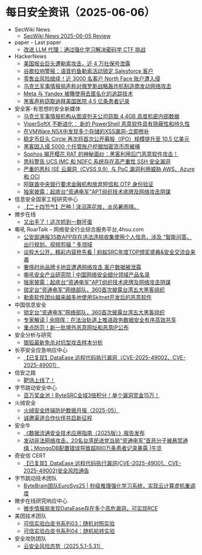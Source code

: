 # 每日安全资讯（2025-06-06）

- SecWiki News
  - [SecWiki News 2025-06-05 Review](http://www.sec-wiki.com/?2025-06-05)
- paper - Last paper
  - [改进 LLM 代理：通过强化学习解决密码学 CTF 挑战](https://paper.seebug.org/3326/)
- HackerNews
  - [美国报业巨头遭勒索攻击，近 4 万社保号泄露​](https://hackernews.cc/archives/59107)
  - [谷歌拉响警报：语音钓鱼勒索活动锁定 Salesforce 客户​](https://hackernews.cc/archives/59104)
  - [零售业风险继续！近 3000 名客户 North Face 账户遭入侵](https://hackernews.cc/archives/59101)
  - [乌克兰军事情报局声称对俄罗斯战略轰炸机制造商发动网络攻击](https://hackernews.cc/archives/59098)
  - [Meta 与 Yandex 被曝使用去匿名化的追踪技术​](https://hackernews.cc/archives/59095)
  - [黑客声称窃取迪拜美国医院 4.5 亿条患者记录](https://hackernews.cc/archives/59093)
- 安全客-有思想的安全新媒体
  - [乌克兰军事情报机构从图波列夫公司窃取 4.4GB 高度机密内部数据](https://www.anquanke.com/post/id/308167)
  - [ViperSoftX 不断进化： 新的 PowerShell 恶意软件具有隐蔽性和持久性](https://www.anquanke.com/post/id/308164)
  - [在VMWare NSX中发现多个存储的XSS漏洞-立即修补](https://www.anquanke.com/post/id/308161)
  - [稳定币巨头 Circle 再次将首次公开募股（IPO）规模提升至 10.5 亿美元](https://www.anquanke.com/post/id/308154)
  - [黑客因入侵 5000 个托管账户挖掘加密货币而被捕](https://www.anquanke.com/post/id/308150)
  - [Sophos 揭开樱花 RAT 的神秘面纱：黑客利用后门恶意软件攻击！](https://www.anquanke.com/post/id/308146)
  - [思科警告 UCS IMC 和 NDFC 系统存在高严重性 SSH 安全漏洞](https://www.anquanke.com/post/id/308140)
  - [严重的思科 ISE 云漏洞（CVSS 9.9）与 PoC 漏洞利用威胁 AWS、Azure 和 OCI](https://www.anquanke.com/post/id/308136)
  - [阿联酋中央银行要求金融机构放弃短信和 OTP 身份验证](https://www.anquanke.com/post/id/308132)
  - [独家披露：起底台“资通电军”APT组织技术底牌及网络攻击阴谋](https://www.anquanke.com/post/id/308127)
- 信息安全国家工程研究中心
  - [【二十四节气】芒种 | 渌沼莲花放，炎风暑雨晴。](https://mp.weixin.qq.com/s?__biz=MzU5OTQ0NzY3Ng==&mid=2247499972&idx=1&sn=07f46d270118e7ebc0e5c73bf3f80c23)
- 微步在线
  - [又出手了！这次抓到一群坏蛋](https://mp.weixin.qq.com/s?__biz=MzI5NjA0NjI5MQ==&mid=2650184004&idx=1&sn=92dfba49b42d64cbee112d0afd7c8cf0)
- 嘶吼 RoarTalk – 网络安全行业综合服务平台,4hou.com
  - [公安部通报35款APP存在违法违规收集使用个人信息，涉及 “智能问答、出行规划、视频剪辑 ” 多领域](https://www.4hou.com/posts/DxKq)
  - [议程大公开，精彩内容抢先看 | 蚂蚁SRC年度TOP颁奖盛典&amp;安全交流会来袭](https://www.4hou.com/posts/GAN8)
  - [奢侈时尚品牌卡地亚遭遇网络攻击 客户数据被泄露](https://www.4hou.com/posts/yzWP)
  - [嘶吼安全产业研究院 | 中国网络安全细分领域产品名录](https://www.4hou.com/posts/zAgm)
  - [独家披露：起底台“资通电军”APT组织技术底牌及网络攻击阴谋](https://www.4hou.com/posts/BvGN)
  - [锁定台“资通电军”网络部队，360首次披露台湾五大黑客组织](https://www.4hou.com/posts/ArEP)
  - [勒索软件团伙越来越多地使用Skitnet开发后的恶意软件](https://www.4hou.com/posts/MXAO)
- 中国信息安全
  - [锁定台“资通电军”网络部队，360首次披露台湾五大黑客组织](https://mp.weixin.qq.com/s?__biz=MzA5MzE5MDAzOA==&mid=2664243654&idx=1&sn=ca02b77367634dc53039eebea817a396)
  - [专家解读 | 余晓晖：在法治轨道上推进政务数据安全有序高效共享](https://mp.weixin.qq.com/s?__biz=MzA5MzE5MDAzOA==&mid=2664243654&idx=2&sn=f56fb33ccaeb705e941cc0f6277754a2)
  - [重点防范！新一批境外恶意网址和恶意IP公布](https://mp.weixin.qq.com/s?__biz=MzA5MzE5MDAzOA==&mid=2664243654&idx=3&sn=5515815fbed788d63bdc0c9dfa69cc19)
- 安全分析与研究
  - [银狐最新免杀对抗型攻击样本分析](https://mp.weixin.qq.com/s?__biz=MzA4ODEyODA3MQ==&mid=2247492258&idx=1&sn=a84006cd3b92a7c95cba0d946325a451)
- 长亭安全应急响应中心
  - [【已复现】DataEase 远程代码执行漏洞（CVE-2025-49002、CVE-2025-49001）](https://mp.weixin.qq.com/s?__biz=MzIwMDk1MjMyMg==&mid=2247492805&idx=1&sn=30e47869ddf47a6cb5a92b70c81c266e)
- 信安之路
  - [靶场上线了！](https://mp.weixin.qq.com/s?__biz=MzI5MDQ2NjExOQ==&mid=2247499952&idx=1&sn=9527d7dd58713f5cb62ecede9139e145)
- 字节跳动安全中心
  - [百万奖金池！ByteSRC全域3倍积分！单个漏洞赏金15万！](https://mp.weixin.qq.com/s?__biz=MzUzMzcyMDYzMw==&mid=2247494864&idx=1&sn=f82c751d60028bc253ecff7eb70a40f2)
- 火绒安全
  - [火绒安全终端防护数据月报（2025-05）](https://mp.weixin.qq.com/s?__biz=MzI3NjYzMDM1Mg==&mid=2247525703&idx=1&sn=23e0c396297c428ab559a6e6228493e1)
  - [诚邀渠道合作伙伴共启新征程](https://mp.weixin.qq.com/s?__biz=MzI3NjYzMDM1Mg==&mid=2247525703&idx=2&sn=912946f94676e3f6eb643ed45884d46c)
- 安全牛
  - [《数据流通安全技术应用指南（2025版）》报告发布](https://mp.weixin.qq.com/s?__biz=MjM5Njc3NjM4MA==&mid=2651137098&idx=1&sn=fdb6dbbac46ad2f0de7bd1fd62daf521)
  - [发动非法网络攻击，20名台湾民进党当局“资通电军”首恶分子被悬赏通缉；MongoDB配置错误导致超880万条患者记录暴露 |牛览](https://mp.weixin.qq.com/s?__biz=MjM5Njc3NjM4MA==&mid=2651137098&idx=2&sn=577f759bd928f9d0be2bd2d8db7441f2)
- 奇安信 CERT
  - [【已复现】DataEase 远程代码执行漏洞(CVE-2025-49001、CVE-2025-49002)安全风险通告](https://mp.weixin.qq.com/s?__biz=MzU5NDgxODU1MQ==&mid=2247503451&idx=1&sn=838415cece549ae052cced3f736997b1)
- 字节跳动技术团队
  - [ByteBrain团队EuroSys25 | 秒级推理强化学习系统，实现云计算虚机重调度](https://mp.weixin.qq.com/s?__biz=MzI1MzYzMjE0MQ==&mid=2247514777&idx=1&sn=5c81705cfad2c1b66ed66e5b0ef9f1a7)
- 微步在线研究响应中心
  - [微步情报局发现DataEase存在多个高危漏洞，可实现RCE](https://mp.weixin.qq.com/s?__biz=Mzg5MTc3ODY4Mw==&mid=2247507774&idx=1&sn=d12eb0b53d048871be85e2a2f8db6bf4)
- 美团技术团队
  - [可信实验白皮书系列03：随机对照实验](https://mp.weixin.qq.com/s?__biz=MjM5NjQ5MTI5OA==&mid=2651780788&idx=1&sn=5dc19952b6468c8d2a8774b760c45131)
  - [可信实验白皮书系列04：随机轮转实验](https://mp.weixin.qq.com/s?__biz=MjM5NjQ5MTI5OA==&mid=2651780788&idx=2&sn=2990f8822c91d77dbe789d08c82dded7)
- 安全攻防团队
  - [​云安全风险态势（2025.5.1-5.31）](https://mp.weixin.qq.com/s?__biz=MzkzNTI4NjU1Mw==&mid=2247485077&idx=1&sn=f9c7f228ecb28ff67d64d0356f75f130)
